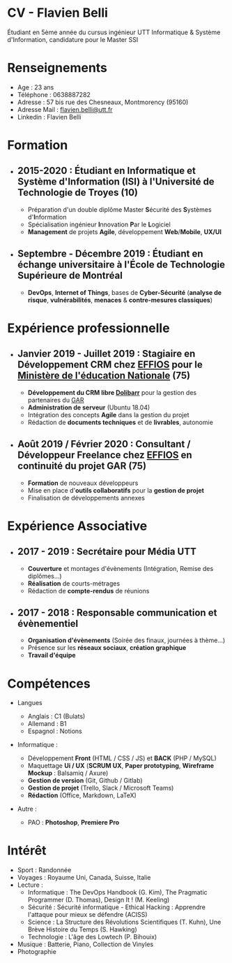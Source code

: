 # CV - Flavien Belli
Étudiant en 5ème année du cursus ingénieur UTT Informatique & Système d'Information, candidature pour le Master SSI

# Renseignements 
- Age : 23 ans
- Téléphone : 0638887282
- Adresse : 57 bis rue des Chesneaux, Montmorency (95160)
- Adresse Mail : flavien.belli@utt.fr
- Linkedin : Flavien Belli

# Formation 
- 2015-2020 : Étudiant en **Informatique et Système d'Information** (ISI) à l'**Université de Technologie de Troyes** (10)
  - 
  - Préparation d'un double diplôme Master **S**écurité des **S**ystèmes d'**I**nformation
  - Spécialisation ingénieur **I**nnovation **P**ar le **L**ogiciel
  - **Management** de projets **Agile**, développement **Web**/**Mobile**, **UX/UI**
- Septembre - Décembre 2019 : Étudiant en **échange universitaire** à l'**École de Technologie Supérieure de Montréal**
  -  
  - **DevOps**, **Internet of Things**, bases de **Cyber-Sécurité** (**analyse de risque**, **vulnérabilités**, **menaces** & **contre-mesures classiques**)

# Expérience professionnelle 
- Janvier 2019 - Juillet 2019 : Stagiaire en **Développement CRM** chez [EFFIOS](http://www.effios.fr) pour le **[Ministère de l'éducation Nationale](https://www.education.gouv.fr/)**  (75)
  - 
  - **Développement du CRM libre [Dolibarr](https://www.dolibarr.org/)** pour la gestion des partenaires du [GAR](https://gar.education.fr/)
  - **Administration de serveur** (Ubuntu 18.04)
  - Intégration des concepts **Agile** dans la gestion du projet
  - Rédaction de **documents techniques** et de **livrables**, autonomie
  
- Août 2019 / Février 2020 : **Consultant** / **Développeur Freelance** chez [EFFIOS](http://www.effios.fr) en continuité du projet GAR (75)
  - 
  - **Formation** de nouveaux développeurs
  - Mise en place d'**outils collaboratifs** pour la **gestion de projet**
  - Finalisation de développements annexes

# Expérience Associative 
  
- 2017 - 2019 : **Secrétaire** pour Média UTT
  - 
  - **Couverture** et montages d'évènements (Intégration, Remise des diplômes...) 
  - **Réalisation** de courts-métrages
  - Rédaction de **compte-rendus** de réunions
  
- 2017 - 2018 : **Responsable communication** et évènementiel
  - 
  - **Organisation d'évènements** (Soirée des finaux, journées à thème...)
  - Présence sur les **réseaux sociaux**, **création graphique**
  - **Travail d'équipe**


# Compétences 
- Langues
  - Anglais : C1 (Bulats)
  - Allemand : B1 
  - Espagnol : Notions 

- Informatique : 
  - Développement **Front** (HTML / CSS / JS) et **BACK** (PHP / MySQL)
  - Maquettage **Ui / UX** (**SCRUM UX**, **Paper prototyping**, **Wireframe Mockup** : Balsamiq / Axure)  
  - **Gestion de version** (Git,  Github / Gitlab)
  - **Gestion de projet** (Trello, Slack / Microsoft Teams)
  - **Rédaction** (Office, Markdown, LaTeX)

- Autre : 
  - PAO : **Photoshop**, **Premiere Pro**
  

# Intérêt 
- Sport : Randonnée
- Voyages : Royaume Uni, Canada, Suisse, Italie
- Lecture : 
  - Informatique : The DevOps Handbook (G. Kim), The Pragmatic Programmer (D. Thomas), Design It ! (M. Keeling)
  - Sécurité : Sécurité informatique - Ethical Hacking : Apprendre l'attaque pour mieux se défendre (ACISS)
  - Science : La Structure des Révolutions Scientifiques (T. Kuhn), Une Brève Histoire du Temps (S. Hawking)
  - Technologie : L'âge des Lowtech (P. Bihouix)
- Musique : Batterie, Piano, Collection de Vinyles
- Photographie






